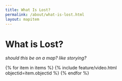 ```yaml
---
title: What Is Lost?
permalink: /about/what-is-lost.html
layout: mapitem
---
```


# What is Lost?

_should this be on a map? like storying?_

{% for item in items %}
{% include feature/video.html objectid=item.objectid %}
{% endfor %}